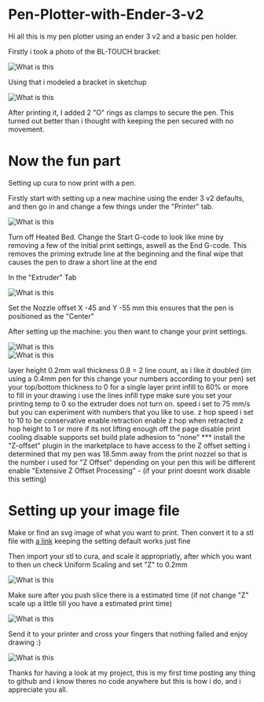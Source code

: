 # Pen-Plotter-with-Ender-3-v2

Hi all this is my pen plotter using an ender 3 v2 and a basic pen holder.

Firstly i took a photo of the BL-TOUCH bracket: 

![What is this](bracket.png) <br>

Using that i modeled a bracket in sketchup 

![What is this](Sketch.png) <br>

After printing it, I added 2 "O" rings as clamps to secure the pen.
This turned out better than i thought with keeping the pen secured with no movement.

# Now the fun part

Setting up cura to now print with a pen.

Firstly start with setting up a new machine using the ender 3 v2 defaults, and then go in and change a few things under the "Printer" tab.

![What is this](machinesettings1.png) <br>

Turn off Heated Bed.
Change the Start G-code to look like mine by removing a few of the initial print settings, aswell as the End G-code.
This removes the priming extrude line at the beginning and the final wipe that causes the pen to draw a short line at the end

In the "Extruder" Tab

![What is this](machinesettings2.png) <br>

Set the Nozzle offset X -45 and Y -55 mm this ensures that the pen is positioned as the "Center"

After setting up the machine:
you then want to change your print settings.

![What is this](printsettings1.png) <br>
![What is this](printsettings2.png) <br>

layer height 0.2mm
wall thickness 0.8 = 2 line count, as i like it doubled (im using a 0.4mm pen for this change your numbers according to your pen)
set your top/bottom thickness to 0 for a single layer print
infill to 60% or more to fill in your drawing i use the lines infill type
make sure you set your printing temp to 0 so the extruder does not turn on.
speed i set to 75 mm/s but you can experiment with numbers that you like to use.
z hop speed i set to 10 to be conservative
enable retraction
enable z hop when retracted
z hop height to 1 or more if its not lifting enough off the page
disable print cooling
disable supports
set build plate adhesion to "none"
*** install the "Z-offset" plugin in the marketplace to have access to the Z offset setting
i determined that my pen was 18.5mm away from the print nozzel so that is the number i used for "Z Offset" depending on your pen this will be different
enable "Extensive Z Offset Processing" - (if your print doesnt work disable this setting)

# Setting up your image file

Make or find an svg image of what you want to print.
Then convert it to a stl file with [a link](https://svg2stl.com/)
keeping the setting default works just fine

Then import your stl to cura, and scale it appropriatly, after which you want to then un check Uniform Scaling and set "Z" to 0.2mm

![What is this](scale.png) <br>

Make sure after you push slice there is a estimated time (if not change "Z" scale up a little till you have a estimated print time)

![What is this](slicetimer.png) <br>

Send it to your printer and cross your fingers that nothing failed and enjoy drawing :) 

![What is this](Final.png) <br>

Thanks for having a look at my project, this is my first time posting any thing to github and i know theres no code anywhere but this is how i do, and i appreciate you all.
